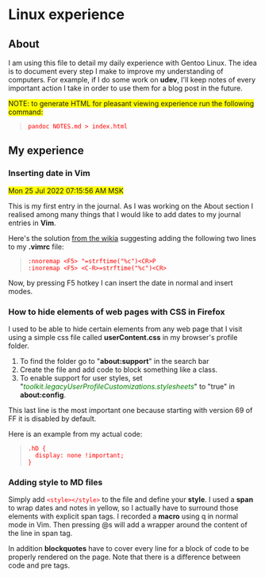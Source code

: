 [//]: # (These are my styles for pretty HTML viewing.)
<style>

em {
	color: green;
}

code {
	color: red;
}

span {
	background-color: yellow;
}

</style>

# Linux experience

## About

I am using this file to detail my daily experience with Gentoo Linux. The idea is to document every step I make to improve my understanding of computers. For example, if I do some work on __udev__, I'll keep notes of every important action I take in order to use them for a blog post in the future.

<span>NOTE: to generate HTML for pleasant viewing experience run the following command:</span>

>```
>pandoc NOTES.md > index.html
>```

## My experience

### Inserting date in Vim
<span>Mon 25 Jul 2022 07:15:56 AM MSK</span>

This is my first entry in the journal. As I was working on the About section I realised among many things that I would like to add dates to my journal entries in __Vim__.

Here's the solution [from the wikia](http://vim.wikia.com/wiki/Insert_current_date_or_time) suggesting adding the following two lines to my __.vimrc__ file:

>```
>:nnoremap <F5> "=strftime("%c")<CR>P
>:inoremap <F5> <C-R>=strftime("%c")<CR>
>```

Now, by pressing F5 hotkey I can insert the date in normal and insert modes.

### How to hide elements of web pages with CSS in Firefox

I used to be able to hide certain elements from any web page that I visit using a simple css file called __userContent.css__ in my browser's profile folder.

1. To find the folder go to "__about:support__" in the search bar
2. Create the file and add code to block something like a class.
3. To enable support for user styles, set "_toolkit.legacyUserProfileCustomizations.stylesheets_" to "true" in __about:config__.

This last line is the most important one because starting with version 69 of FF it is disabled by default.

Here is an example from my actual code:

>```
>.hD {
>	display: none !important;
>}
>```

### Adding style to MD files

Simply add `<style></style>` to the file and define your __style__. I used a __span__ to wrap dates and notes in yellow, so I actually have to surround those elements with explicit span tags. I recorded a __macro__ using q in normal mode in Vim. Then pressing \@s will add a wrapper around the content of the line in span tag.

In addition __blockquotes__ have to cover every line for a block of code to be properly rendered on the page. Note that there is a difference between code and pre tags.


